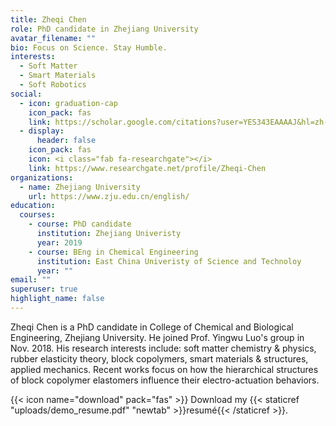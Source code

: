 ```yaml
---
title: Zheqi Chen
role: PhD candidate in Zhejiang University
avatar_filename: ""
bio: Focus on Science. Stay Humble.
interests:
  - Soft Matter
  - Smart Materials
  - Soft Robotics
social:
  - icon: graduation-cap
    icon_pack: fas
    link: https://scholar.google.com/citations?user=YES343EAAAAJ&hl=zh-CN&oi=ao
  - display:
      header: false
    icon_pack: fas
    icon: <i class="fab fa-researchgate"></i>
    link: https://www.researchgate.net/profile/Zheqi-Chen
organizations:
  - name: Zhejiang University
    url: https://www.zju.edu.cn/english/
education:
  courses:
    - course: PhD candidate
      institution: Zhejiang Univeristy
      year: 2019
    - course: BEng in Chemical Engineering
      institution: East China Univeristy of Science and Technoloy
      year: ""
email: ""
superuser: true
highlight_name: false
---
```

Zheqi Chen is a PhD candidate in College of Chemical and Biological Engineering, Zhejiang University. He joined Prof. Yingwu Luo's group in Nov. 2018. His research interests include: soft matter chemistry & physics, rubber elasticity theory, block copolymers, smart materials & structures, applied mechanics. Recent works focus on how the hierarchical structures of block copolymer elastomers influence their electro-actuation behaviors.

{{< icon name="download" pack="fas" >}} Download my {{< staticref "uploads/demo_resume.pdf" "newtab" >}}resumé{{< /staticref >}}.